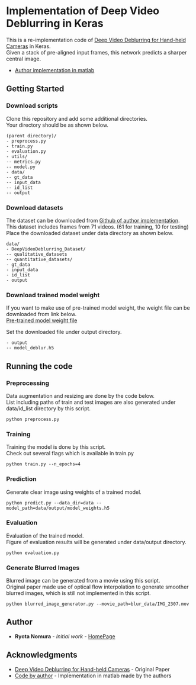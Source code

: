 # Implementation of Deep Video Deblurring in Keras

This is a re-implementation code of [Deep Video Deblurring for Hand-held Cameras](https://openaccess.thecvf.com/content_cvpr_2017/papers/Su_Deep_Video_Deblurring_CVPR_2017_paper.pdf) in Keras.  
Given a stack of pre-aligned input frames, this network predicts a sharper central image.  
* [Author implementation in matlab](https://github.com/shuochsu/DeepVideoDeblurring)

## Getting Started

### Download scripts

Clone this repository and add some additional directories.  
Your directory should be as shown below. 

```
(parent directory)/
- preprocess.py
- train.py
- evaluation.py
- utils/
-- metrics.py
-- model.py
- data/
-- gt_data
-- input_data
-- id_list
-- output
```

### Download datasets

The dataset can be downloaded from [Github of author implementation](https://github.com/shuochsu/DeepVideoDeblurring).  
This dataset includes frames from 71 videos. (61 for training, 10 for testing)  
Place the downloaded dataset under data directory as shown below.  

```
data/
- DeepVideoDeblurring_Dataset/
-- qualitative_datasets
-- quantitative_datasets/
- gt_data
- input_data
- id_list
- output
```

### Download trained model weight

If you want to make use of pre-trained model weight, the weight file can be downloaded from link below.  
[Pre-trained model weight file](https://drive.google.com/file/d/1P7vijviZzYRQYntlJY6D8g_9gN5wetXA/view?usp=sharing)  

Set the downloaded file under output directory.  
```
- output
-- model_deblur.h5
```

## Running the code

### Preprocessing

Data augmentation and resizing are done by the code below.  
List including paths of train and test images are also generated under data/id_list directory by this script.  

```
python preprocess.py
```

### Training

Training the model is done by this script.  
Check out several flags which is available in train.py  

```
python train.py --n_epochs=4 
```

### Prediction

Generate clear image using weights of a trained model.  

```
python predict.py --data_dir=data --model_path=data/output/model_weights.h5
```

### Evaluation

Evaluation of the trained model.  
Figure of evaluation results will be generated under data/output directory.  

```
python evaluation.py
```

### Generate Blurred Images

Blurred image can be generated from a movie using this script.  
Original paper made use of optical flow interpolation to generate smoother blurred images, which is still not implemented in this script.

```
python blurred_image_generator.py --movie_path=blur_data/IMG_2307.mov
```

## Author

* **Ryota Nomura** - *Initial work* - [HomePage](http://ryota-n.info/)


## Acknowledgments

* [Deep Video Deblurring for Hand-held Cameras](https://openaccess.thecvf.com/content_cvpr_2017/papers/Su_Deep_Video_Deblurring_CVPR_2017_paper.pdf) - Original Paper
* [Code by author](https://github.com/shuochsu/DeepVideoDeblurring) - Implementation in matlab made by the authors

